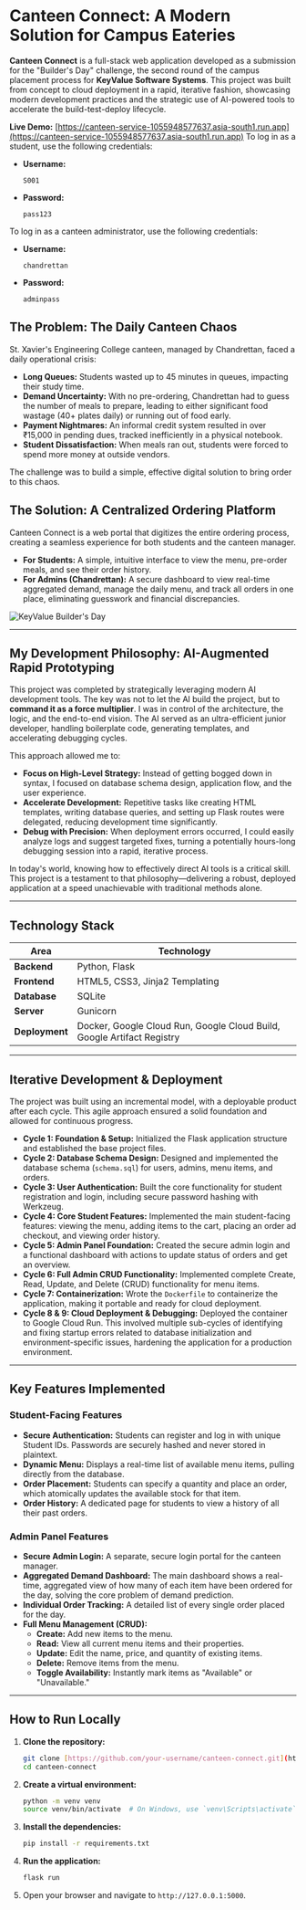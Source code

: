 # Canteen Connect: A Modern Solution for Campus Eateries

**Canteen Connect** is a full-stack web application developed as a submission for the "Builder's Day" challenge, the second round of the campus placement process for **KeyValue Software Systems**. This project was built from concept to cloud deployment in a rapid, iterative fashion, showcasing modern development practices and the strategic use of AI-powered tools to accelerate the build-test-deploy lifecycle.

**Live Demo:** [https://canteen-service-1055948577637.asia-south1.run.app](https://canteen-service-1055948577637.asia-south1.run.app)
To log in as a student, use the following credentials:
* **Username:**
    ```
    S001
    ```
* **Password:**
    ```
    pass123
    ```

To log in as a canteen administrator, use the following credentials:
* **Username:**
    ```
    chandrettan
    ```
* **Password:**
    ```
    adminpass
    ```


## The Problem: The Daily Canteen Chaos

St. Xavier's Engineering College canteen, managed by Chandrettan, faced a daily operational crisis:
* **Long Queues:** Students wasted up to 45 minutes in queues, impacting their study time.
* **Demand Uncertainty:** With no pre-ordering, Chandrettan had to guess the number of meals to prepare, leading to either significant food wastage (40+ plates daily) or running out of food early.
* **Payment Nightmares:** An informal credit system resulted in over ₹15,000 in pending dues, tracked inefficiently in a physical notebook.
* **Student Dissatisfaction:** When meals ran out, students were forced to spend more money at outside vendors.

The challenge was to build a simple, effective digital solution to bring order to this chaos.

## The Solution: A Centralized Ordering Platform

Canteen Connect is a web portal that digitizes the entire ordering process, creating a seamless experience for both students and the canteen manager.

* **For Students:** A simple, intuitive interface to view the menu, pre-order meals, and see their order history.
* **For Admins (Chandrettan):** A secure dashboard to view real-time aggregated demand, manage the daily menu, and track all orders in one place, eliminating guesswork and financial discrepancies.

![KeyValue Builder's Day](https://googleusercontent.com/file_content/0)

---

## My Development Philosophy: AI-Augmented Rapid Prototyping

This project was completed by strategically leveraging modern AI development tools. The key was not to let the AI build the project, but to **command it as a force multiplier**. I was in control of the architecture, the logic, and the end-to-end vision. The AI served as an ultra-efficient junior developer, handling boilerplate code, generating templates, and accelerating debugging cycles.

This approach allowed me to:
* **Focus on High-Level Strategy:** Instead of getting bogged down in syntax, I focused on database schema design, application flow, and the user experience.
* **Accelerate Development:** Repetitive tasks like creating HTML templates, writing database queries, and setting up Flask routes were delegated, reducing development time significantly.
* **Debug with Precision:** When deployment errors occurred, I could easily analyze logs and suggest targeted fixes, turning a potentially hours-long debugging session into a rapid, iterative process.

In today's world, knowing how to effectively direct AI tools is a critical skill. This project is a testament to that philosophy—delivering a robust, deployed application at a speed unachievable with traditional methods alone.

---

## Technology Stack

| Area          | Technology                                                              |
|---------------|-------------------------------------------------------------------------|
| **Backend** | Python, Flask                                                           |
| **Frontend** | HTML5, CSS3, Jinja2 Templating                                          |
| **Database** | SQLite                                                                  |
| **Server** | Gunicorn                                                                |
| **Deployment**| Docker, Google Cloud Run, Google Cloud Build, Google Artifact Registry  |

---

## Iterative Development & Deployment

The project was built using an incremental model, with a deployable product after each cycle. This agile approach ensured a solid foundation and allowed for continuous progress.

* **Cycle 1: Foundation & Setup:** Initialized the Flask application structure and established the base project files.
* **Cycle 2: Database Schema Design:** Designed and implemented the database schema (`schema.sql`) for users, admins, menu items, and orders.
* **Cycle 3: User Authentication:** Built the core functionality for student registration and login, including secure password hashing with Werkzeug.
* **Cycle 4: Core Student Features:** Implemented the main student-facing features: viewing the menu, adding items to the cart, placing an order ad checkout, and viewing order history.
* **Cycle 5: Admin Panel Foundation:** Created the secure admin login and a functional dashboard with actions to update status of orders and get an overview.
* **Cycle 6: Full Admin CRUD Functionality:** Implemented complete Create, Read, Update, and Delete (CRUD) functionality for menu items.
* **Cycle 7: Containerization:** Wrote the `Dockerfile` to containerize the application, making it portable and ready for cloud deployment.
* **Cycle 8 & 9: Cloud Deployment & Debugging:** Deployed the container to Google Cloud Run. This involved multiple sub-cycles of identifying and fixing startup errors related to database initialization and environment-specific issues, hardening the application for a production environment.

---

## Key Features Implemented

### Student-Facing Features
* **Secure Authentication:** Students can register and log in with unique Student IDs. Passwords are securely hashed and never stored in plaintext.
* **Dynamic Menu:** Displays a real-time list of available menu items, pulling directly from the database.
* **Order Placement:** Students can specify a quantity and place an order, which atomically updates the available stock for that item.
* **Order History:** A dedicated page for students to view a history of all their past orders.

### Admin Panel Features
* **Secure Admin Login:** A separate, secure login portal for the canteen manager.
* **Aggregated Demand Dashboard:** The main dashboard shows a real-time, aggregated view of how many of each item have been ordered for the day, solving the core problem of demand prediction.
* **Individual Order Tracking:** A detailed list of every single order placed for the day.
* **Full Menu Management (CRUD):**
    * **Create:** Add new items to the menu.
    * **Read:** View all current menu items and their properties.
    * **Update:** Edit the name, price, and quantity of existing items.
    * **Delete:** Remove items from the menu.
    * **Toggle Availability:** Instantly mark items as "Available" or "Unavailable."

---

## How to Run Locally

1.  **Clone the repository:**
    ```bash
    git clone [https://github.com/your-username/canteen-connect.git](https://github.com/your-username/canteen-connect.git)
    cd canteen-connect
    ```

2.  **Create a virtual environment:**
    ```bash
    python -m venv venv
    source venv/bin/activate  # On Windows, use `venv\Scripts\activate`
    ```

3.  **Install the dependencies:**
    ```bash
    pip install -r requirements.txt
    ```

4.  **Run the application:**
    ```bash
    flask run
    ```

5.  Open your browser and navigate to `http://127.0.0.1:5000`.
